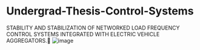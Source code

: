 # Undergrad-Thesis-Control-Systems
STABILITY AND STABILIZATION OF NETWORKED LOAD FREQUENCY CONTROL SYSTEMS INTEGRATED WITH ELECTRIC VEHICLE AGGREGATORS. 
![image](https://github.com/kalavagunta-vamshi/Undergrad-Thesis-Control-Systems/assets/85879989/3e369b7c-bd7f-4a63-9461-acfa4bfa33de)

